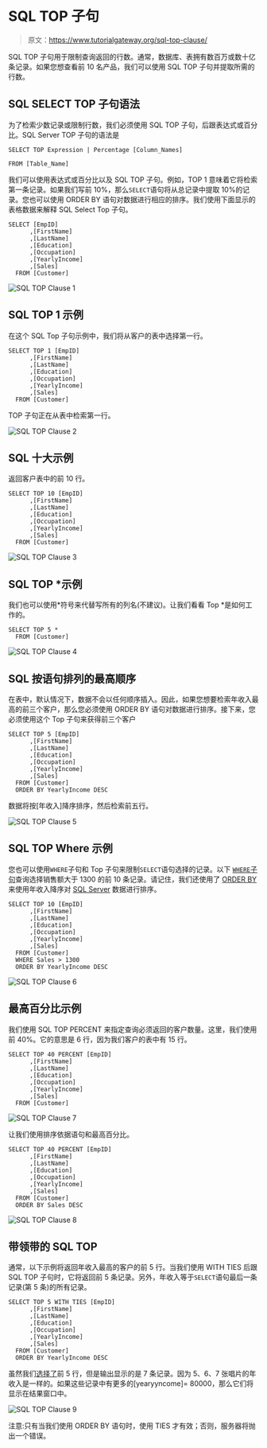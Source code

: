 # SQL TOP 子句

> 原文：<https://www.tutorialgateway.org/sql-top-clause/>

SQL TOP 子句用于限制查询返回的行数。通常，数据库、表拥有数百万或数十亿条记录。如果您想查看前 10 名产品，我们可以使用 SQL TOP 子句并提取所需的行数。

## SQL SELECT TOP 子句语法

为了检索少数记录或限制行数，我们必须使用 SQL TOP 子句，后跟表达式或百分比。SQL Server TOP 子句的语法是

```
SELECT TOP Expression | Percentage [Column_Names]

FROM [Table_Name]
```

我们可以使用表达式或百分比以及 SQL TOP 子句。例如，TOP 1 意味着它将检索第一条记录。如果我们写前 10%，那么`SELECT`语句将从总记录中提取 10%的记录。您也可以使用 ORDER BY 语句对数据进行相应的排序。我们使用下面显示的表格数据来解释 SQL Select Top 子句。

```
SELECT [EmpID]
      ,[FirstName]
      ,[LastName]
      ,[Education]
      ,[Occupation]
      ,[YearlyIncome]
      ,[Sales]
  FROM [Customer]
```

![SQL TOP Clause 1](img/6cc85433b9665bb6b9549ec8ef45d389.png)

## SQL TOP 1 示例

在这个 SQL Top 子句示例中，我们将从客户的表中选择第一行。

```
SELECT TOP 1 [EmpID]
      ,[FirstName]
      ,[LastName]
      ,[Education]
      ,[Occupation]
      ,[YearlyIncome]
      ,[Sales]
  FROM [Customer]
```

TOP 子句正在从表中检索第一行。

![SQL TOP Clause 2](img/1553159ce05468264743242ff361200a.png)

## SQL 十大示例

返回客户表中的前 10 行。

```
SELECT TOP 10 [EmpID]
      ,[FirstName]
      ,[LastName]
      ,[Education]
      ,[Occupation]
      ,[YearlyIncome]
      ,[Sales]
  FROM [Customer]
```

![SQL TOP Clause 3](img/9ab59fed200aa4892da5259211fda349.png)

## SQL TOP *示例

我们也可以使用*符号来代替写所有的列名(不建议)。让我们看看 Top *是如何工作的。

```
SELECT TOP 5 *
  FROM [Customer]
```

![SQL TOP Clause 4](img/9988bd51fa4f8cc632712d98a02eea66.png)

## SQL 按语句排列的最高顺序

在表中，默认情况下，数据不会以任何顺序插入。因此，如果您想要检索年收入最高的前三个客户，那么您必须使用 ORDER BY 语句对数据进行排序。接下来，您必须使用这个 Top 子句来获得前三个客户

```
SELECT TOP 5 [EmpID]
      ,[FirstName]
      ,[LastName]
      ,[Education]
      ,[Occupation]
      ,[YearlyIncome]
      ,[Sales]
  FROM [Customer]
  ORDER BY YearlyIncome DESC
```

数据将按[年收入]降序排序，然后检索前五行。

![SQL TOP Clause 5](img/a6ff16d3ede700d3c81c0d7a51cd0398.png)

## SQL TOP Where 示例

您也可以使用`WHERE`子句和 Top 子句来限制`SELECT`语句选择的记录。以下 [`WHERE`子句](https://www.tutorialgateway.org/sql-where-clause/)查询选择销售额大于 1300 的前 10 条记录。请记住，我们还使用了 [ORDER BY](https://www.tutorialgateway.org/sql-order-by-clause/) 来使用年收入降序对 [SQL Server](https://www.tutorialgateway.org/sql/) 数据进行排序。

```
SELECT TOP 10 [EmpID]
      ,[FirstName]
      ,[LastName]
      ,[Education]
      ,[Occupation]
      ,[YearlyIncome]
      ,[Sales]
  FROM [Customer]
  WHERE Sales > 1300
  ORDER BY YearlyIncome DESC
```

![SQL TOP Clause 6](img/6fd3fc2e5f1e95111cba39c1e9909627.png)

## 最高百分比示例

我们使用 SQL TOP PERCENT 来指定查询必须返回的客户数量。这里，我们使用前 40%。它的意思是 6 行，因为我们客户的表中有 15 行。

```
SELECT TOP 40 PERCENT [EmpID]
      ,[FirstName]
      ,[LastName]
      ,[Education]
      ,[Occupation]
      ,[YearlyIncome]
      ,[Sales]
  FROM [Customer]
```

![SQL TOP Clause 7](img/b28f2366f5adcb9c64419ad55049b541.png)

让我们使用排序依据语句和最高百分比。

```
SELECT TOP 40 PERCENT [EmpID]
      ,[FirstName]
      ,[LastName]
      ,[Education]
      ,[Occupation]
      ,[YearlyIncome]
      ,[Sales]
  FROM [Customer]
  ORDER BY Sales DESC
```

![SQL TOP Clause 8](img/ba7d0a2045119a9f260bbe47399a40ba.png)

## 带领带的 SQL TOP

通常，以下示例将返回年收入最高的客户的前 5 行。当我们使用 WITH TIES 后跟 SQL TOP 子句时，它将返回前 5 条记录。另外，年收入等于`SELECT`语句最后一条记录(第 5 条)的所有记录。

```
SELECT TOP 5 WITH TIES [EmpID]
      ,[FirstName]
      ,[LastName]
      ,[Education]
      ,[Occupation]
      ,[YearlyIncome]
      ,[Sales]
  FROM [Customer]
  ORDER BY YearlyIncome DESC
```

虽然我们[选择了](https://www.tutorialgateway.org/sql-select-statement/)前 5 行，但是输出显示的是 7 条记录。因为 5、6、7 张唱片的年收入是一样的。如果这些记录中有更多的[yearyyncome]= 80000，那么它们将显示在结果窗口中。

![SQL TOP Clause 9](img/964b394e5cf08831b8589c18bd931f74.png)

注意:只有当我们使用 ORDER BY 语句时，使用 TIES 才有效；否则，服务器将抛出一个错误。